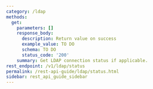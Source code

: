 ```yaml
---
category: /ldap
methods:
  get:
    parameters: []
    response_body:
      description: Return value on success
      example_value: TO DO
      schema: TO DO
      status_code: '200'
    summary: Get LDAP connection status if applicable.
rest_endpoint: /v1/ldap/status
permalink: /rest-api-guide/ldap/status.html
sidebar: rest_api_guide_sidebar
---
```

